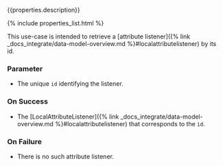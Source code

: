 {{properties.description}}

{% include properties_list.html %}

This use-case is intended to retrieve a [attribute listener]({% link _docs_integrate/data-model-overview.md %}#localattributelistener) by its id.

### Parameter

- The unique `id` identifying the listener.

### On Success

- The [LocalAttributeListener]({% link _docs_integrate/data-model-overview.md %}#localattributelistener)
  that corresponds to the `ìd`.

### On Failure

- There is no such attribute listener.
